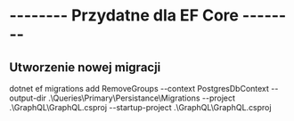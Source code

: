 ﻿# -------- Przydatne dla EF Core  --------

## Utworzenie nowej migracji
dotnet ef migrations add RemoveGroups --context PostgresDbContext --output-dir .\Queries\Primary\Persistance\Migrations --project .\GraphQL\GraphQL.csproj --startup-project .\GraphQL\GraphQL.csproj
